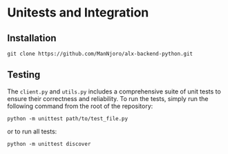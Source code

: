 # Unitests and Integration
## Installation
```
git clone https://github.com/ManNjoro/alx-backend-python.git
```

## Testing

The `client.py` and `utils.py` includes a comprehensive suite of unit tests to ensure their correctness and reliability. To run the tests, simply run the following command from the root of the repository:
```
python -m unittest path/to/test_file.py
```
or to run all tests:
```
python -m unittest discover
```